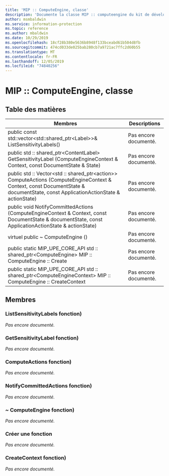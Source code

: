 ```yaml
---
title: 'MIP :: ComputeEngine, classe'
description: 'Documente la classe MIP :: computeengine du kit de développement logiciel (SDK) Microsoft Information Protection (MIP).'
author: msmbaldwin
ms.service: information-protection
ms.topic: reference
ms.author: mbaldwin
ms.date: 10/29/2019
ms.openlocfilehash: 18cf28b380e5636b8948f133bceabd61b504d8fb
ms.sourcegitcommit: 474cd033de025bab280cb7a9721ac7ffc2d60b55
ms.translationtype: MT
ms.contentlocale: fr-FR
ms.lasthandoff: 12/05/2019
ms.locfileid: "74840256"
---
```

# <a name="class-mipcomputeengine"></a>MIP :: ComputeEngine, classe 
  
## <a name="summary"></a>Table des matières
 Membres                        | Descriptions                                
--------------------------------|---------------------------------------------
public const std::vector\<std::shared_ptr\<Label\>\>& ListSensitivityLabels()  | Pas encore documenté.
public std :: shared_ptr\<ContentLabel\> GetSensitivityLabel (ComputeEngineContext & Context, const DocumentState & State)  | Pas encore documenté.
public std :: Vector\<std :: shared_ptr\<action\>\> ComputeActions (ComputeEngineContext & Context, const DocumentState & documentState, const ApplicationActionState & actionState)  | Pas encore documenté.
public void NotifyCommittedActions (ComputeEngineContext & Context, const DocumentState & documentState, const ApplicationActionState & actionState)  | Pas encore documenté.
virtuel public ~ ComputeEngine ()  | Pas encore documenté.
public static MIP_UPE_CORE_API std :: shared_ptr&lt;ComputeEngine&gt; MIP :: ComputeEngine :: Create  | Pas encore documenté.
public static MIP_UPE_CORE_API std :: shared_ptr&lt;ComputeEngineContext&gt; MIP :: ComputeEngine :: CreateContext  | Pas encore documenté.

## <a name="members"></a>Membres
  
### <a name="listsensitivitylabels-function"></a>ListSensitivityLabels fonction)
_Pas encore documenté._

  
### <a name="getsensitivitylabel-function"></a>GetSensitivityLabel fonction)
_Pas encore documenté._

  
### <a name="computeactions-function"></a>ComputeActions fonction)
_Pas encore documenté._

  
### <a name="notifycommittedactions-function"></a>NotifyCommittedActions fonction)
_Pas encore documenté._

  
### <a name="computeengine-function"></a>~ ComputeEngine fonction)
_Pas encore documenté._

### <a name="create-function"></a>Créer une fonction
_Pas encore documenté._

### <a name="createcontext-function"></a>CreateContext fonction)
_Pas encore documenté._